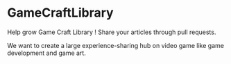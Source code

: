 # GameCraftLibrary
Help grow Game Craft Library ! Share your articles through pull requests.

We want to create a large experience-sharing hub on video game like game development and game art.
